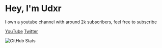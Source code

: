 # Hey, I'm Udxr
I own a youtube channel with around 2k subscribers, feel free to subscribe

[YouTube](https://youtube.com/udxrr)
[Twitter](https://twitter.com/_udxr)

![GitHub Stats](https://github-readme-stats.vercel.app/api?username=udxr&show_icons=true&theme=dark)
